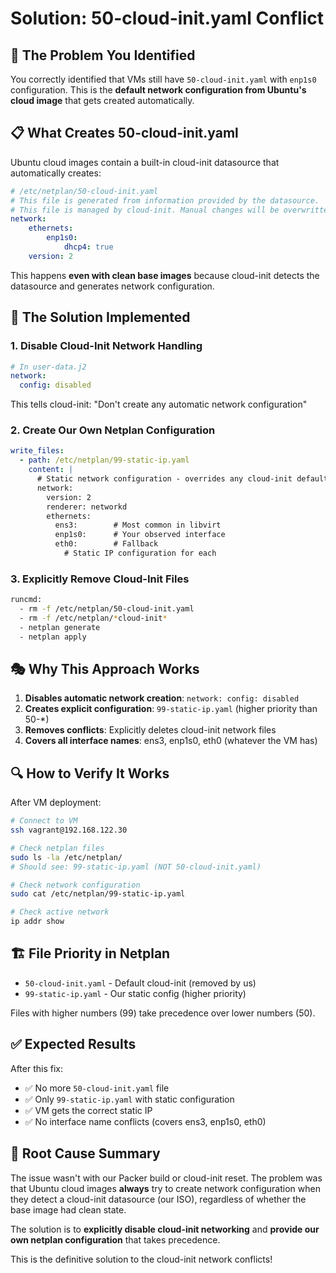 # Solution: 50-cloud-init.yaml Conflict

## 🎯 **The Problem You Identified**

You correctly identified that VMs still have `50-cloud-init.yaml` with `enp1s0` configuration. This is the **default network configuration from Ubuntu's cloud image** that gets created automatically.

## 📋 **What Creates 50-cloud-init.yaml**

Ubuntu cloud images contain a built-in cloud-init datasource that automatically creates:
```yaml
# /etc/netplan/50-cloud-init.yaml
# This file is generated from information provided by the datasource.
# This file is managed by cloud-init. Manual changes will be overwritten.
network:
    ethernets:
        enp1s0:
            dhcp4: true
    version: 2
```

This happens **even with clean base images** because cloud-init detects the datasource and generates network configuration.

## 🔧 **The Solution Implemented**

### **1. Disable Cloud-Init Network Handling**
```yaml
# In user-data.j2
network:
  config: disabled
```
This tells cloud-init: "Don't create any automatic network configuration"

### **2. Create Our Own Netplan Configuration**
```yaml
write_files:
  - path: /etc/netplan/99-static-ip.yaml
    content: |
      # Static network configuration - overrides any cloud-init defaults
      network:
        version: 2
        renderer: networkd
        ethernets:
          ens3:        # Most common in libvirt
          enp1s0:      # Your observed interface  
          eth0:        # Fallback
            # Static IP configuration for each
```

### **3. Explicitly Remove Cloud-Init Files**
```bash
runcmd:
  - rm -f /etc/netplan/50-cloud-init.yaml
  - rm -f /etc/netplan/*cloud-init*
  - netplan generate
  - netplan apply
```

## 🎭 **Why This Approach Works**

1. **Disables automatic network creation**: `network: config: disabled`
2. **Creates explicit configuration**: `99-static-ip.yaml` (higher priority than 50-*)
3. **Removes conflicts**: Explicitly deletes cloud-init network files
4. **Covers all interface names**: ens3, enp1s0, eth0 (whatever the VM has)

## 🔍 **How to Verify It Works**

After VM deployment:
```bash
# Connect to VM
ssh vagrant@192.168.122.30

# Check netplan files
sudo ls -la /etc/netplan/
# Should see: 99-static-ip.yaml (NOT 50-cloud-init.yaml)

# Check network configuration
sudo cat /etc/netplan/99-static-ip.yaml

# Check active network
ip addr show
```

## 🏗️ **File Priority in Netplan**

- `50-cloud-init.yaml` - Default cloud-init (removed by us)
- `99-static-ip.yaml` - Our static config (higher priority)

Files with higher numbers (99) take precedence over lower numbers (50).

## ✅ **Expected Results**

After this fix:
- ✅ No more `50-cloud-init.yaml` file
- ✅ Only `99-static-ip.yaml` with static configuration
- ✅ VM gets the correct static IP
- ✅ No interface name conflicts (covers ens3, enp1s0, eth0)

## 🎯 **Root Cause Summary**

The issue wasn't with our Packer build or cloud-init reset. The problem was that Ubuntu cloud images **always** try to create network configuration when they detect a cloud-init datasource (our ISO), regardless of whether the base image had clean state.

The solution is to **explicitly disable cloud-init networking** and **provide our own netplan configuration** that takes precedence.

This is the definitive solution to the cloud-init network conflicts!
